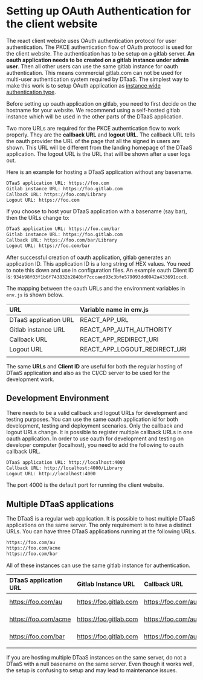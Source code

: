 
# Setting up OAuth Authentication for the client website

The react client website uses OAuth authentication protocol for user authentication. The PKCE authentication flow of OAuth protocol is used for the client website. The authentication has to be setup on a gitlab server. **An oauth application needs to be created on a gitlab instance under admin user**. Then all other users can use the same gitlab instance for oauth authentication. This means commercial gitlab.com can not be used for multi-user authentication system required by DTaaS. The simplest way to make this work is to setup OAuth application as [instance wide authentication type](https://docs.gitlab.com/ee/integration/oauth_provider.html#create-an-instance-wide-application).

Before setting up oauth application on gitlab, you need to first decide on the hostname for your website. We recommend using a self-hosted gitlab instance which will be used in the other parts of the DTaaS application.

Two more URLs are required for the PKCE authentication flow to work properly. They are the **callback URL** and **logout URL**. The callback URL tells the oauth provider the URL of the page that all the signed in users are shown. This URL will be different from the landing homepage of the DTaaS application. The logout URL is the URL that will be shown after a user logs out.

Here is an example for hosting a DTaaS application without any basename.

```txt
DTaaS application URL: https://foo.com
Gitlab instance URL: https://foo.gitlab.com
Callback URL: https://foo.com/Library
Logout URL: https://foo.com
```

If you choose to host your DTaaS application with a basename (say bar), then the URLs change to:

```txt
DTaaS application URL: https://foo.com/bar
Gitlab instance URL: https://foo.gitlab.com
Callback URL: https://foo.com/bar/Library
Logout URL: https://foo.com/bar
```

After successful creation of oauth application, gitlab generates an application ID. This application ID is a long string of HEX values. You need to note this down and use in configuration files. An example oauth Client ID is: `934b98f03f1b6f743832b2840bf7cccaed93c3bfe579093dd0942a433691ccc0`.

The mapping between the oauth URLs and the environment variables in `env.js` is shown below.

| URL | Variable name in env.js |
|:---|:---|
| DTaaS application URL | REACT_APP_URL |
| Gitlab instance URL | REACT_APP_AUTH_AUTHORITY |
| Callback URL | REACT_APP_REDIRECT_URI |
| Logout URL | REACT_APP_LOGOUT_REDIRECT_URI |
||

The same **URLs** and **Client ID** are useful for both the regular hosting of DTaaS application and also as the CI/CD server to be used for the development work.

## Development Environment

There needs to be a valid callback and logout URLs for development and testing purposes. You can use the same oauth application id for both development, testing and deployment scenarios. Only the callback and logout URLs change. It is possible to register multiple callback URLs in one oauth application. In order to use oauth for development and testing on developer computer (localhost), you need to add the following to oauth callback URL.

```txt
DTaaS application URL: http://localhost:4000
Callback URL: http://localhost:4000/Library
Logout URL: http://localhost:4000
```

The port 4000 is the default port for running the client website.

## Multiple DTaaS applications

The DTaaS is a regular web application. It is possible to host multiple DTaaS applications on the same server. The only requirement is to have a distinct URLs. You can have three DTaaS applications running at the following URLs.

```txt
https://foo.com/au
https://foo.com/acme
https://foo.com/bar
```

All of these instances can use the same gitlab instance for authentication.

| DTaaS application URL | Gitlab Instance URL | Callback URL | Logout URL | Application ID |
|:----|:----|:----|:----|:----|
| https://foo.com/au | https://foo.gitlab.com | https://foo.com/au/Library | https://foo.com/au | autogenerated by gitlab |
| https://foo.com/acme | https://foo.gitlab.com | https://foo.com/au/Library | https://foo.com/au | autogenerated by gitlab |
| https://foo.com/bar | https://foo.gitlab.com | https://foo.com/au/Library | https://foo.com/au | autogenerated by gitlab |
||

If you are hosting multiple DTaaS instances on the same server, do not a DTaaS with a null basename on the same server. Even though it works well, the setup is confusing to setup and may lead to maintenance issues.